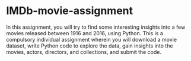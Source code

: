 # IMDb-movie-assignment
In this assignment, you will try to find some interesting insights into a few movies released between 1916 and 2016, using Python. This is a compulsory individual assignment wherein you will download a movie dataset, write Python code to explore the data, gain insights into the movies, actors, directors, and collections, and submit the code.
